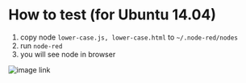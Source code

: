 # How to test (for Ubuntu 14.04)
1. copy node `lower-case.js, lower-case.html` to `~/.node-red/nodes`
2. run `node-red`
3. you will see node in browser

![image link](https://github.com/ivan0124/my-study/blob/master/create_NodeRed_node/image/20160817_node_red.png)
